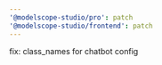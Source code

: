 ```yaml
---
'@modelscope-studio/pro': patch
'@modelscope-studio/frontend': patch
---
```


fix: class_names for chatbot config
